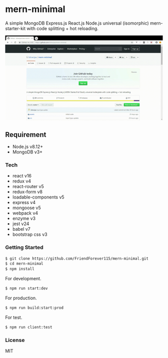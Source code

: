 # mern-minimal

A simple MongoDB Express.js React.js Node.js universal (isomorphic) mern-starter-kit with code splitting + hot reloading.

![](mern-minimal.gif)

## Requirement
  - Node.js v8.12+
  - MongoDB v3+
### Tech
* react v16
* redux v4
* react-router v5
* redux-form v8
* loadable-components v5
* express v4
* mongoose v5
* webpack v4
* enzyme v3
* jest v24
* babel v7
* bootstrap css v3
### Getting Started
```sh
$ git clone https://github.com/FriendForever115/mern-minimal.git
$ cd mern-minimal
$ npm install
```
For development.
```sh
$ npm run start:dev
```
For production.
```sh
$ npm run build:start:prod
```
For test.
```sh
$ npm run client:test
```
### License
MIT
